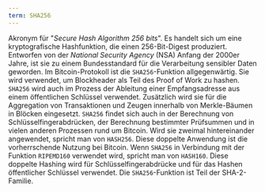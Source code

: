 ```yaml
---
term: SHA256
---
```


Akronym für "*Secure Hash Algorithm 256 bits*". Es handelt sich um eine kryptografische Hashfunktion, die einen 256-Bit-Digest produziert. Entworfen von der *National Security Agency* (NSA) Anfang der 2000er Jahre, ist sie zu einem Bundesstandard für die Verarbeitung sensibler Daten geworden. Im Bitcoin-Protokoll ist die `SHA256`-Funktion allgegenwärtig. Sie wird verwendet, um Blockheader als Teil des Proof of Work zu hashen. `SHA256` wird auch im Prozess der Ableitung einer Empfangsadresse aus einem öffentlichen Schlüssel verwendet. Zusätzlich wird sie für die Aggregation von Transaktionen und Zeugen innerhalb von Merkle-Bäumen in Blöcken eingesetzt. `SHA256` findet sich auch in der Berechnung von Schlüsselfingerabdrücken, der Berechnung bestimmter Prüfsummen und in vielen anderen Prozessen rund um Bitcoin. Wird sie zweimal hintereinander angewendet, spricht man von `HASH256`. Diese doppelte Anwendung ist die vorherrschende Nutzung bei Bitcoin. Wenn `SHA256` in Verbindung mit der Funktion `RIPEMD160` verwendet wird, spricht man von `HASH160`. Diese doppelte Hashing wird für Schlüsselfingerabdrücke und für das Hashen öffentlicher Schlüssel verwendet. Die `SHA256`-Funktion ist Teil der SHA-2-Familie.